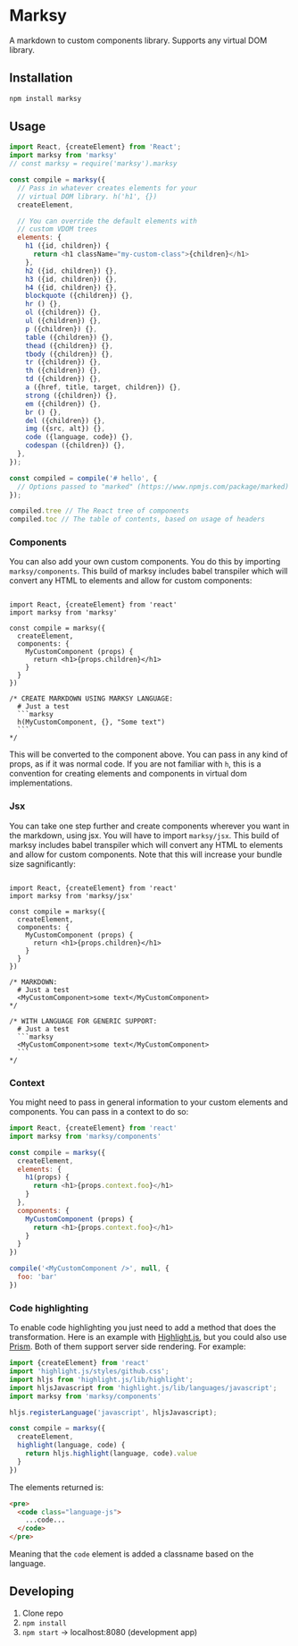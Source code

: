 # Marksy
A markdown to custom components library. Supports any virtual DOM library.

## Installation

```sh
npm install marksy
```

## Usage
```js
import React, {createElement} from 'React';
import marksy from 'marksy'
// const marksy = require('marksy').marksy

const compile = marksy({
  // Pass in whatever creates elements for your
  // virtual DOM library. h('h1', {})
  createElement,

  // You can override the default elements with
  // custom VDOM trees
  elements: {
    h1 ({id, children}) {
      return <h1 className="my-custom-class">{children}</h1>
    },
    h2 ({id, children}) {},
    h3 ({id, children}) {},
    h4 ({id, children}) {},
    blockquote ({children}) {},
    hr () {},
    ol ({children}) {},
    ul ({children}) {},
    p ({children}) {},
    table ({children}) {},
    thead ({children}) {},
    tbody ({children}) {},
    tr ({children}) {},
    th ({children}) {},
    td ({children}) {},
    a ({href, title, target, children}) {},
    strong ({children}) {},
    em ({children}) {},
    br () {},
    del ({children}) {},
    img ({src, alt}) {},
    code ({language, code}) {},
    codespan ({children}) {},
  },
});

const compiled = compile('# hello', {
  // Options passed to "marked" (https://www.npmjs.com/package/marked)
});

compiled.tree // The React tree of components
compiled.toc // The table of contents, based on usage of headers
```

### Components
You can also add your own custom components. You do this by importing `marksy/components`. This build of marksy includes babel transpiler which will convert any HTML to elements and allow for custom components:

<pre lang="js"><code>
import React, {createElement} from 'react'
import marksy from 'marksy'

const compile = marksy({
  createElement,
  components: {
    MyCustomComponent (props) {
      return &lt;h1>{props.children}&lt;/h1>
    }
  }
})

/* CREATE MARKDOWN USING MARKSY LANGUAGE:
  # Just a test
  ```marksy
  h(MyCustomComponent, {}, "Some text")
  ```
*/
</code></pre>

This will be converted to the component above. You can pass in any kind of props, as if it was normal code. If you are not familiar with `h`, this is a convention for creating elements and components in virtual dom implementations.

### Jsx

You can take one step further and create components wherever you want in the markdown, using jsx. You will have to import `marksy/jsx`. This build of marksy includes babel transpiler which will convert any HTML to elements and allow for custom components. Note that this will increase your bundle size sagnificantly:

<pre lang="js"><code>
import React, {createElement} from 'react'
import marksy from 'marksy/jsx'

const compile = marksy({
  createElement,
  components: {
    MyCustomComponent (props) {
      return &lt;h1>{props.children}&lt;/h1>
    }
  }
})

/* MARKDOWN:
  # Just a test
  &lt;MyCustomComponent>some text&lt;/MyCustomComponent>
*/

/* WITH LANGUAGE FOR GENERIC SUPPORT:
  # Just a test
  ```marksy
  &lt;MyCustomComponent>some text&lt;/MyCustomComponent>
  ```
*/
</code></pre>

### Context
You might need to pass in general information to your custom elements and components. You can pass in a context to do so:

```js
import React, {createElement} from 'react'
import marksy from 'marksy/components'

const compile = marksy({
  createElement,
  elements: {
    h1(props) {
      return <h1>{props.context.foo}</h1>
    }
  },
  components: {
    MyCustomComponent (props) {
      return <h1>{props.context.foo}</h1>
    }
  }
})

compile('<MyCustomComponent />', null, {
  foo: 'bar'
})
```

### Code highlighting
To enable code highlighting you just need to add a method that does the transformation. Here is an example with [Highlight.js](https://highlightjs.org/), but you could also use [Prism](http://prismjs.com/). Both of them support server side rendering. For example:

```js
import {createElement} from 'react'
import 'highlight.js/styles/github.css';
import hljs from 'highlight.js/lib/highlight';
import hljsJavascript from 'highlight.js/lib/languages/javascript';
import marksy from 'marksy/components'

hljs.registerLanguage('javascript', hljsJavascript);

const compile = marksy({
  createElement,
  highlight(language, code) {
    return hljs.highlight(language, code).value
  }
})
```

The elements returned is:

```html
<pre>
  <code class="language-js">
    ...code...
  </code>
</pre>
```

Meaning that the `code` element is added a classname based on the language.

## Developing
1. Clone repo
2. `npm install`
3. `npm start` -> localhost:8080 (development app)
